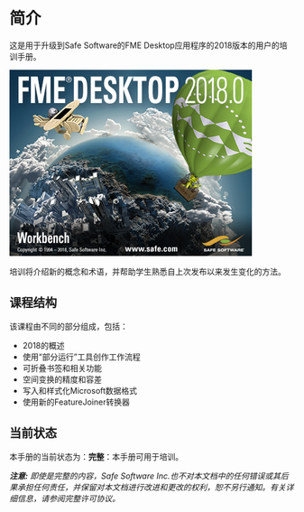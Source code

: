 # 简介

这是用于升级到Safe Software的FME Desktop应用程序的2018版本的用户的培训手册。

![](.gitbook/assets/img0.0.fmeaboutscreen.png)

培训将介绍新的概念和术语，并帮助学生熟悉自上次发布以来发生变化的方法。

## 课程结构

该课程由不同的部分组成，包括：

* 2018的概述
* 使用“部分运行”工具创作工作流程
* 可折叠书签和相关功能
* 空间变换的精度和容差
* 写入和样式化Microsoft数据格式
* 使用新的FeatureJoiner转换器

## 当前状态

本手册的当前状态为：**完整**：本手册可用于培训。

_**注意:**_ _即使是完整的内容，Safe Software Inc.也不对本文档中的任何错误或其后果承担任何责任，并保留对本文档进行改进和更改的权利，恕不另行通知。有关详细信息，请参阅完整许可协议。_

